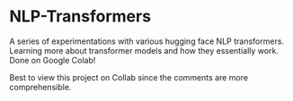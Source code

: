 # NLP-Transformers
A series of experimentations with various hugging face NLP transformers. Learning more about transformer models and how they essentially work.
Done on Google Colab!


Best to view this project on Collab since the comments are more comprehensible.
